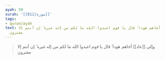 ```yaml
---
ayah: 50
surah: '[[011|سورة]]'
tags:
- quran/ayah
text: وإلى عاد أخاهم هودا ۚ قال يا قوم اعبدوا الله ما لكم من إله غيره ۖ إن أنتم إلا
  مفترون
---
```

> وإلى [[عاد]] أخاهم هودا ۚ قال يا قوم اعبدوا الله ما لكم من إله غيره ۖ إن أنتم إلا مفترون
